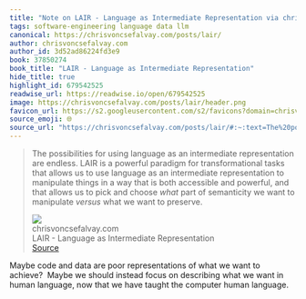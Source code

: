 ```yaml
---
title: "Note on LAIR - Language as Intermediate Representation via chrisvoncsefalvay.com"
tags: software-engineering language data llm
canonical: https://chrisvoncsefalvay.com/posts/lair/
author: chrisvoncsefalvay.com
author_id: 3d52ad86224fd3e9
book: 37850274
book_title: "LAIR - Language as Intermediate Representation"
hide_title: true
highlight_id: 679542525
readwise_url: https://readwise.io/open/679542525
image: https://chrisvoncsefalvay.com/posts/lair/header.png
favicon_url: https://s2.googleusercontent.com/s2/favicons?domain=chrisvoncsefalvay.com
source_emoji: 🌐
source_url: "https://chrisvoncsefalvay.com/posts/lair/#:~:text=The%20possibilities%20for,want%20to%20preserve."
---
```


> The possibilities for using language as an intermediate representation are endless. LAIR is a powerful paradigm for transformational tasks that allows us to use language as an intermediate representation to manipulate things in a way that is both accessible and powerful, and that allows us to pick and choose *what* part of semanticity we want to manipulate *versus* what we want to preserve.
> <div class="quoteback-footer"><div class="quoteback-avatar"><img class="mini-favicon" src="https://s2.googleusercontent.com/s2/favicons?domain=chrisvoncsefalvay.com"></div><div class="quoteback-metadata"><div class="metadata-inner"><span style="display:none">FROM:</span><div aria-label="chrisvoncsefalvay.com" class="quoteback-author"> chrisvoncsefalvay.com</div><div aria-label="LAIR - Language as Intermediate Representation" class="quoteback-title"> LAIR - Language as Intermediate Representation</div></div></div><div class="quoteback-backlink"><a target="_blank" aria-label="go to the full text of this quotation" rel="noopener" href="https://chrisvoncsefalvay.com/posts/lair/#:~:text=The%20possibilities%20for,want%20to%20preserve." class="quoteback-arrow"> Source</a></div></div>

Maybe code and data are poor representations of what we want to achieve? 
Maybe we should instead focus on describing what we want in human language, now that we have taught the computer human language.